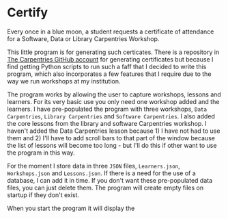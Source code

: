 # Certify

Every once in a blue moon, a student requests a certificate of attendance for
a Software, Data or Library Carpentries Workshop.

This little program is for generating such certicates. There is a repository
in [The Carpentries GitHub account](https://github.com/carpentries/learner-certificates) 
for generating certificates but because
I find getting Python scripts to run such a faff that I decided to write this
program, which also incorporates a few features that I require due to the way 
we run workshops at my institution. 
 
The program works by allowing the user to capture workshops, lessons and learners. 
For its very basic use you only need one workshop added and the learners. I 
have pre-populated the program with three workshops, `Data Carpentries`, 
`Library Carpentries` and `Software Carpentries`. I also added the core lessons 
from the library and software Carpentries workshop.  I haven't added the Data
Carpentries lesson because 1) I have not had to use them and 2) I'll have to 
add scroll bars to that part of the window because the list of lessons will 
become too long - but I'll do this if other want to use the program in this 
way.

For the moment I store data in three 
`JSON` files, `Learners.json`, `Workshops.json` and `Lessons.json`. 
If there is a need for the use of a database, I can add it in time.
If you don't want these pre-populated data files, you can just delete them. The
program will create empty files on startup if they don't exist.

When you start the program it will display the 